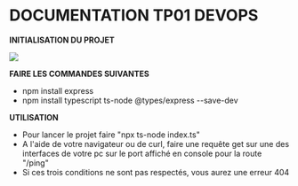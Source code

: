 # DOCUMENTATION TP01 DEVOPS

**INITIALISATION DU PROJET**

![](/img/img_1.png)

**FAIRE LES COMMANDES SUIVANTES**
-  npm install express
-  npm install typescript ts-node @types/express --save-dev

**UTILISATION**
- Pour lancer le projet faire "npx ts-node index.ts"
- A l'aide de votre navigateur ou de curl, faire une requête get sur une des interfaces de votre pc sur le port affiché en console pour la route "/ping"
- Si ces trois conditions ne sont pas respectés, vous aurez une erreur 404
